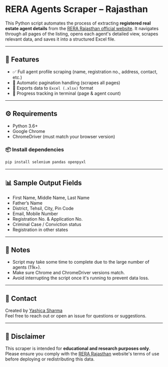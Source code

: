#  RERA Agents Scraper – Rajasthan

This Python script automates the process of extracting **registered real estate agent details** from the [RERA Rajasthan official website](https://rera.rajasthan.gov.in/agents/). It navigates through all pages of the listing, opens each agent's detailed view, scrapes relevant data, and saves it into a structured Excel file.

---

## 📌 Features

- ✅ Full agent profile scraping (name, registration no., address, contact, etc.)
- 🔁 Automatic pagination handling (scrapes all pages)
- 💾 Exports data to `Excel (.xlsx)` format
- 🧠 Progress tracking in terminal (page & agent count)

---

## ⚙️ Requirements

- Python 3.6+
- Google Chrome
- ChromeDriver (must match your browser version)

### 📦 Install dependencies

```bash
pip install selenium pandas openpyxl
```

---

## 📊 Sample Output Fields

- First Name, Middle Name, Last Name
- Father’s Name
- District, Tehsil, City, Pin Code
- Email, Mobile Number
- Registration No. & Application No.
- Criminal Case / Conviction status
- Registration in other states

---

## 🚀 Notes

- Script may take some time to complete due to the large number of agents (11k+).
- Make sure Chrome and ChromeDriver versions match.
- Avoid interrupting the script once it's running to prevent data loss.

---

## 📩 Contact

Created by [Yashica Sharma](https://github.com/yashica-02)  
Feel free to reach out or open an issue for questions or suggestions.

---

## 📜 Disclaimer

This scraper is intended for **educational and research purposes only**. Please ensure you comply with the [RERA Rajasthan](https://rera.rajasthan.gov.in/) website's terms of use before deploying or redistributing this data.
